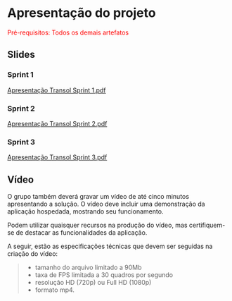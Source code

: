 # Apresentação do projeto

<span style="color:red">Pré-requisitos: Todos os demais artefatos</span>


## Slides
### Sprint 1
[Apresentação Transol Sprint 1.pdf](/presentation/ApresentaçaoTransol-1.pdf)

### Sprint 2
[Apresentação Transol Sprint 2.pdf](/presentation/ApresentaçaoTransol-2.pdf)

### Sprint 3
[Apresentação Transol Sprint 3.pdf](/presentation/ApresentaçaoTransol3.pdf)

## Vídeo

O grupo também deverá gravar um vídeo de até cinco minutos apresentando a solução. O vídeo deve incluir uma demonstração da aplicação hospedada, mostrando seu funcionamento.

Podem utilizar quaisquer recursos na produção do vídeo, mas certifiquem-se de destacar as funcionalidades da aplicação.

A seguir, estão as especificações técnicas que devem ser seguidas na criação do vídeo:

> - tamanho do arquivo limitado a 90Mb
> - taxa de FPS limitada a 30 quadros por segundo
> - resolução HD (720p) ou Full HD (1080p)
> - formato mp4.


